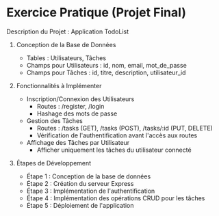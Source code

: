 # Exercice Pratique (Projet Final)
Description du Projet : Application TodoList

1) Conception de la Base de Données

    - Tables : Utilisateurs, Tâches
    - Champs pour Utilisateurs : id, nom, email, mot_de_passe
    - Champs pour Tâches : id, titre, description, utilisateur_id
2) Fonctionnalités à Implémenter

    - Inscription/Connexion des Utilisateurs
        - Routes : /register, /login
        - Hashage des mots de passe
    - Gestion des Tâches
        - Routes : /tasks (GET), /tasks (POST), /tasks/:id (PUT, DELETE)
        - Vérification de l'authentification avant l'accès aux routes
    - Affichage des Tâches par Utilisateur
        - Afficher uniquement les tâches du utilisateur connecté
3) Étapes de Développement

    - Étape 1 : Conception de la base de données
    - Étape 2 : Création du serveur Express
    - Étape 3 : Implémentation de l'authentification
    - Étape 4 : Implémentation des opérations CRUD pour les tâches
    - Étape 5 : Déploiement de l'application